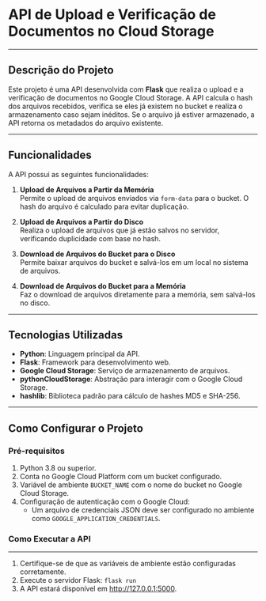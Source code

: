 # **API de Upload e Verificação de Documentos no Cloud Storage**
---

## **Descrição do Projeto**

Este projeto é uma API desenvolvida com **Flask** que realiza o upload e a verificação de documentos no Google Cloud Storage. A API calcula o hash dos arquivos recebidos, verifica se eles já existem no bucket e realiza o armazenamento caso sejam inéditos. Se o arquivo já estiver armazenado, a API retorna os metadados do arquivo existente.

---

## **Funcionalidades**

A API possui as seguintes funcionalidades:

1. **Upload de Arquivos a Partir da Memória**  
   Permite o upload de arquivos enviados via `form-data` para o bucket. O hash do arquivo é calculado para evitar duplicação.

2. **Upload de Arquivos a Partir do Disco**  
   Realiza o upload de arquivos que já estão salvos no servidor, verificando duplicidade com base no hash.

3. **Download de Arquivos do Bucket para o Disco**  
   Permite baixar arquivos do bucket e salvá-los em um local no sistema de arquivos.

4. **Download de Arquivos do Bucket para a Memória**  
   Faz o download de arquivos diretamente para a memória, sem salvá-los no disco.

---

## **Tecnologias Utilizadas**

- **Python**: Linguagem principal da API.
- **Flask**: Framework para desenvolvimento web.
- **Google Cloud Storage**: Serviço de armazenamento de arquivos.
- **pythonCloudStorage**: Abstração para interagir com o Google Cloud Storage.
- **hashlib**: Biblioteca padrão para cálculo de hashes MD5 e SHA-256.

---

## **Como Configurar o Projeto**

### **Pré-requisitos**

1. Python 3.8 ou superior.
2. Conta no Google Cloud Platform com um bucket configurado.
3. Variável de ambiente `BUCKET_NAME` com o nome do bucket no Google Cloud Storage.
4. Configuração de autenticação com o Google Cloud:
   - Um arquivo de credenciais JSON deve ser configurado no ambiente como `GOOGLE_APPLICATION_CREDENTIALS`.


### Como Executar a API
---

1. Certifique-se de que as variáveis de ambiente estão configuradas corretamente.
2. Execute o servidor Flask:
`flask run`
3. A API estará disponível em http://127.0.0.1:5000.









